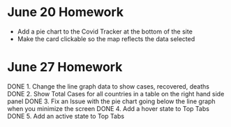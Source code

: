 # June 20 Homework

- Add a pie chart to the Covid Tracker at the bottom of the site
- Make the card clickable so the map reflects the data selected

# June 27 Homework

DONE 1. Change the line graph data to show cases, recovered, deaths
DONE 2. Show Total Cases for all countries in a table on the right hand side panel
DONE 3. Fix an Issue with the pie chart going below the line graph when you minimize the screen
DONE 4. Add a hover state to Top Tabs
DONE 5. Add an active state to Top Tabs
